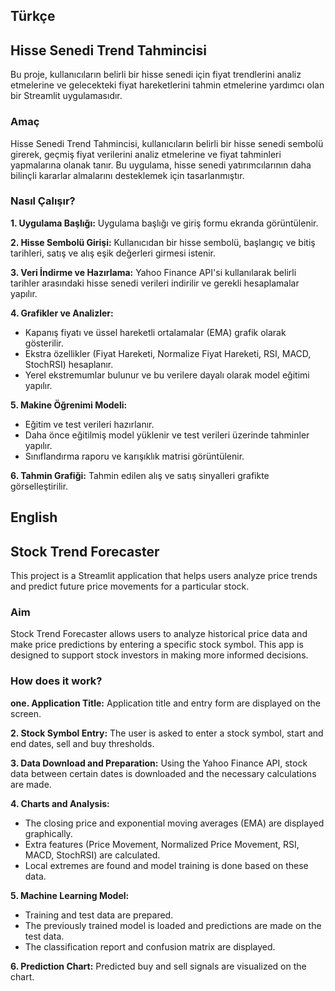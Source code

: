## Türkçe
## Hisse Senedi Trend Tahmincisi
Bu proje, kullanıcıların belirli bir hisse senedi için fiyat trendlerini analiz etmelerine ve gelecekteki fiyat hareketlerini tahmin etmelerine yardımcı olan bir Streamlit uygulamasıdır.

### Amaç
Hisse Senedi Trend Tahmincisi, kullanıcıların belirli bir hisse senedi sembolü girerek, geçmiş fiyat verilerini analiz etmelerine ve fiyat tahminleri yapmalarına olanak tanır. Bu uygulama, hisse senedi yatırımcılarının daha bilinçli kararlar almalarını desteklemek için tasarlanmıştır.

### Nasıl Çalışır?
**1. Uygulama Başlığı:** Uygulama başlığı ve giriş formu ekranda görüntülenir.

**2. Hisse Sembolü Girişi:** Kullanıcıdan bir hisse sembolü, başlangıç ve bitiş tarihleri, satış ve alış eşik değerleri girmesi istenir.

**3. Veri İndirme ve Hazırlama:** Yahoo Finance API'si kullanılarak belirli tarihler arasındaki hisse senedi verileri indirilir ve gerekli hesaplamalar yapılır.

**4. Grafikler ve Analizler:**

- Kapanış fiyatı ve üssel hareketli ortalamalar (EMA) grafik olarak gösterilir.
- Ekstra özellikler (Fiyat Hareketi, Normalize Fiyat Hareketi, RSI, MACD, StochRSI) hesaplanır.
- Yerel ekstremumlar bulunur ve bu verilere dayalı olarak model eğitimi yapılır.

**5. Makine Öğrenimi Modeli:**

- Eğitim ve test verileri hazırlanır.
- Daha önce eğitilmiş model yüklenir ve test verileri üzerinde tahminler yapılır.
- Sınıflandırma raporu ve karışıklık matrisi görüntülenir.

**6. Tahmin Grafiği:** Tahmin edilen alış ve satış sinyalleri grafikte görselleştirilir.

## English
## Stock Trend Forecaster
This project is a Streamlit application that helps users analyze price trends and predict future price movements for a particular stock.

### Aim
Stock Trend Forecaster allows users to analyze historical price data and make price predictions by entering a specific stock symbol. This app is designed to support stock investors in making more informed decisions.

### How does it work?
**one. Application Title:** Application title and entry form are displayed on the screen.

**2. Stock Symbol Entry:** The user is asked to enter a stock symbol, start and end dates, sell and buy thresholds.

**3. Data Download and Preparation:** Using the Yahoo Finance API, stock data between certain dates is downloaded and the necessary calculations are made.

**4. Charts and Analysis:**

- The closing price and exponential moving averages (EMA) are displayed graphically.
- Extra features (Price Movement, Normalized Price Movement, RSI, MACD, StochRSI) are calculated.
- Local extremes are found and model training is done based on these data.

**5. Machine Learning Model:**

- Training and test data are prepared.
- The previously trained model is loaded and predictions are made on the test data.
- The classification report and confusion matrix are displayed.

**6. Prediction Chart:** Predicted buy and sell signals are visualized on the chart.
